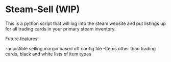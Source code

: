 # Steam-Sell (WIP)
This is a python script that will log into the steam website and put listings up for all trading cards in your primary steam inventory.

Future features:

-adjustible selling margin based off config file 
-Items other than trading cards, black and white lists of item types
